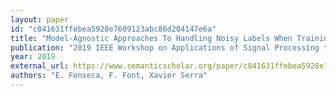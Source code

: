```yaml
---
layout: paper
id: "c841631ffebea5928e7609123abc86d204147e6a"
title: "Model-Agnostic Approaches To Handling Noisy Labels When Training Sound Event Classifiers"
publication: "2019 IEEE Workshop on Applications of Signal Processing to Audio and Acoustics (WASPAA)"
year: 2019
external_url: https://www.semanticscholar.org/paper/c841631ffebea5928e7609123abc86d204147e6a
authors: "E. Fonseca, F. Font, Xavier Serra"
---
```

